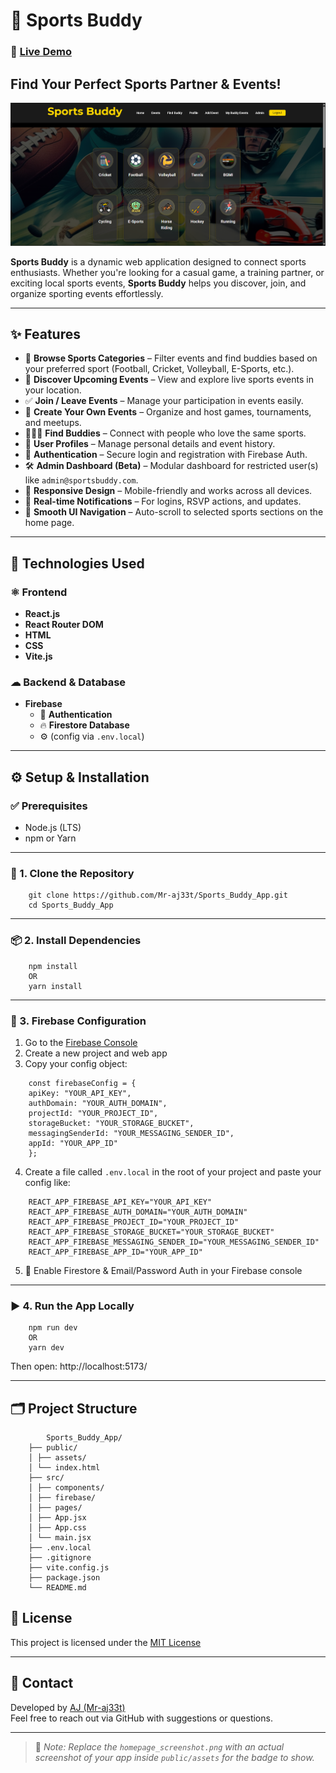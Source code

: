 # 🏅 Sports Buddy

### 🔗 [Live Demo](https://sport-buddy-daee1.web.app/)

## Find Your Perfect Sports Partner & Events!

![Sports Buddy App Screenshot - Homepage](public/assets/homepage_ss.png)

**Sports Buddy** is a dynamic web application designed to connect sports enthusiasts. Whether you're looking for a casual game, a training partner, or exciting local sports events, **Sports Buddy** helps you discover, join, and organize sporting events effortlessly.

---

## ✨ Features

- 🎯 **Browse Sports Categories** – Filter events and find buddies based on your preferred sport (Football, Cricket, Volleyball, E-Sports, etc.).
- 📆 **Discover Upcoming Events** – View and explore live sports events in your location.
- ✅ **Join / Leave Events** – Manage your participation in events easily.
- 📝 **Create Your Own Events** – Organize and host games, tournaments, and meetups.
- 🧑‍🤝‍🧑 **Find Buddies** – Connect with people who love the same sports.
- 👤 **User Profiles** – Manage personal details and event history.
- 🔐 **Authentication** – Secure login and registration with Firebase Auth.
- 🛠 **Admin Dashboard (Beta)** – Modular dashboard for restricted user(s) like `admin@sportsbuddy.com`.
- 📱 **Responsive Design** – Mobile-friendly and works across all devices.
- 🔔 **Real-time Notifications** – For logins, RSVP actions, and updates.
- 🧭 **Smooth UI Navigation** – Auto-scroll to selected sports sections on the home page.

---

## 🚀 Technologies Used

### ⚛ Frontend
- **React.js**
- **React Router DOM**
- **HTML**
- **CSS**
- **Vite.js**

### ☁ Backend & Database
- **Firebase**
  - 🧾 **Authentication**
  - 🔥 **Firestore Database**
  - ⚙️ (config via `.env.local`)

---

## ⚙️ Setup & Installation

### ✅ Prerequisites

- Node.js (LTS)
- npm or Yarn

---

### 🧩 1. Clone the Repository

```
    git clone https://github.com/Mr-aj33t/Sports_Buddy_App.git
    cd Sports_Buddy_App
```


---

### 📦 2. Install Dependencies

```
    npm install
    OR
    yarn install
```


---

### 🔐 3. Firebase Configuration

1. Go to the [Firebase Console](https://console.firebase.google.com/)
2. Create a new project and web app
3. Copy your config object:

```
    const firebaseConfig = {
    apiKey: "YOUR_API_KEY",
    authDomain: "YOUR_AUTH_DOMAIN",
    projectId: "YOUR_PROJECT_ID",
    storageBucket: "YOUR_STORAGE_BUCKET",
    messagingSenderId: "YOUR_MESSAGING_SENDER_ID",
    appId: "YOUR_APP_ID"
    };
```


4. Create a file called `.env.local` in the root of your project and paste your config like:

```
    REACT_APP_FIREBASE_API_KEY="YOUR_API_KEY"
    REACT_APP_FIREBASE_AUTH_DOMAIN="YOUR_AUTH_DOMAIN"
    REACT_APP_FIREBASE_PROJECT_ID="YOUR_PROJECT_ID"
    REACT_APP_FIREBASE_STORAGE_BUCKET="YOUR_STORAGE_BUCKET"
    REACT_APP_FIREBASE_MESSAGING_SENDER_ID="YOUR_MESSAGING_SENDER_ID"
    REACT_APP_FIREBASE_APP_ID="YOUR_APP_ID"
```

5. 🧯 Enable Firestore & Email/Password Auth in your Firebase console

---

### ▶️ 4. Run the App Locally

```
    npm run dev
    OR
    yarn dev
```


Then open: http://localhost:5173/

---

## 🗂️ Project Structure

```
        Sports_Buddy_App/
    ├── public/
    │ ├── assets/
    │ └── index.html
    ├── src/
    │ ├── components/
    │ ├── firebase/
    │ ├── pages/
    │ ├── App.jsx
    │ ├── App.css
    │ └── main.jsx
    ├── .env.local
    ├── .gitignore
    ├── vite.config.js
    ├── package.json
    └── README.md
```

## 📄 License

This project is licensed under the [MIT License](https://opensource.org/licenses/MIT)

---

## 📧 Contact

Developed by [AJ (Mr-aj33t)](https://github.com/Mr-aj33t)  
Feel free to reach out via GitHub with suggestions or questions.

---

> 📝 _Note: Replace the `homepage_screenshot.png` with an actual screenshot of your app inside `public/assets` for the badge to show._

